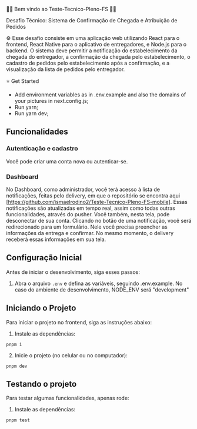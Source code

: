 📝📝 Bem vindo ao Teste-Tecnico-Pleno-FS 📝📝

Desafio Técnico: Sistema de Confirmação de Chegada e Atribuição de Pedidos

⚙️ Esse desafio consiste em uma aplicação web utilizando React para o frontend, React Native para o aplicativo de entregadores, e Node.js para o backend. O sistema deve permitir a notificação do estabelecimento da chegada do entregador, a confirmação da chegada pelo estabelecimento, o cadastro de pedidos pelo estabelecimento após a confirmação, e a visualização da lista de pedidos pelo entregador.

⭐ Get Started

- Add environment variables as in .env.example and also the domains of your pictures in next.config.js;
- Run yarn;
- Run yarn dev;

## Funcionalidades

### Autenticação e cadastro

Você pode criar uma conta nova ou autenticar-se.

### Dashboard

No Dashboard, como administrador, você terá acesso à lista de notificações, feitas pelo delivery, em que o repositório se encontra aqui [https://github.com/ismaelrodino2/Teste-Tecnico-Pleno-FS-mobile]. Essas notificações são atualizadas em tempo real, assim como todas outras funcionalidades, através do pusher. Você também, nesta tela, pode desconectar de sua conta. Clicando no botão de uma notificação, você será redirecionado para um formulário. Nele você precisa preencher as informações da entrega e confirmar. No mesmo momento, o delivery receberá essas informações em sua tela.

## Configuração Inicial

Antes de iniciar o desenvolvimento, siga esses passos:

1. Abra o arquivo `.env` e defina as variáveis, seguindo .env.example. No caso do ambiente de desenvolvimento, NODE_ENV será "development"

## Iniciando o Projeto

Para iniciar o projeto no frontend, siga as instruções abaixo:

1. Instale as dependências:

```#!/bin/sh
pnpm i
```

2. Inicie o projeto (no celular ou no computador):

```#!/bin/sh
pnpm dev
```

## Testando o projeto

Para testar algumas funcionalidades, apenas rode:

1. Instale as dependências:

```#!/bin/sh
pnpm test
```
